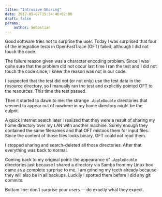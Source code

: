 ```yaml
---
title: "Intrusive Sharing"
date: 2017-05-07T15:34:46+02:00
draft: false
params:
    author: Sebastian
---
```


Good software tries not to surprise the user. Today I was surprised that four of the integration tests in OpenFastTrace (OFT) failed, although I did not touch the code.

The failure reason given was a character encoding problem. Since I was quite sure that the problem did not occur last time I ran the test and I did not touch the code since, I knew the reason was not in our code.

I suspected that the test did not (or not only) use the test data in the resource directory, so I manually ran the test and explicitly pointed OFT to the resources. This time the test passed.

Then it started to dawn to me: the strange `.AppleDouble` directories that seemed to appear out of nowhere in my home directory might be the culprit.

A quick Internet search later I realized that they were a result of sharing my home directory over my LAN with another machine. Surely enough they contained the same filenames and that OFT mistook them for input files. Since the content of those files looks binary, OFT could not read them.

I stopped sharing and search-deleted all those directories. After that everything was back to normal.

Coming back to my original point: the appearance of `.AppleDouble` directories just because I shared a directory via Samba from my Linux box came as a complete surprise to me. I am grinding my teeth already because they will also be in all backups. Luckily I spotted them before I did any git commits.

Bottom line: don’t surprise your users — do exactly what they expect.

